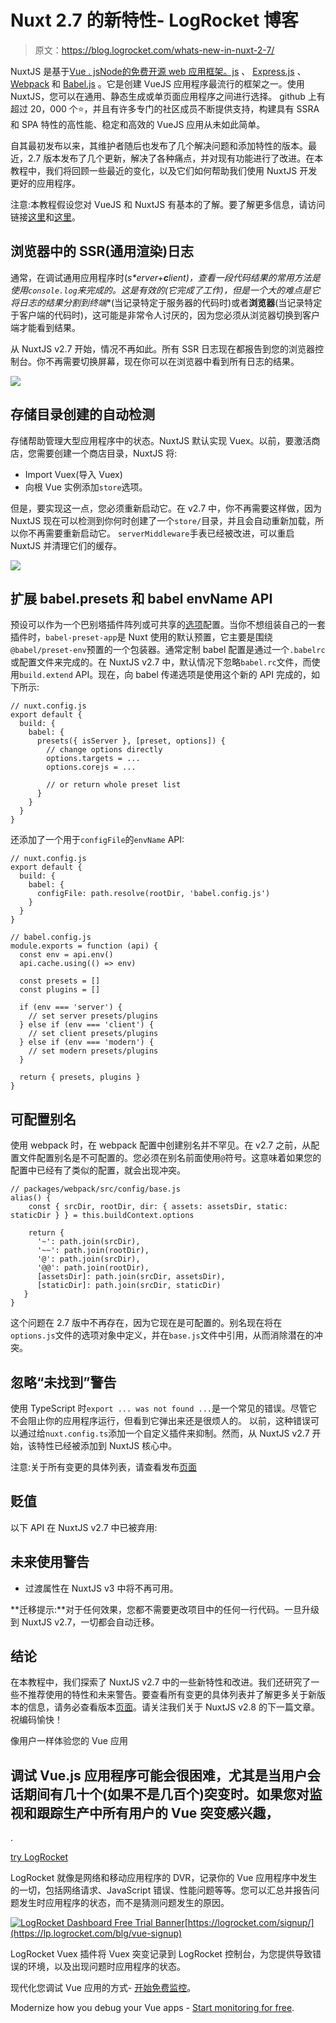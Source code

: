 # Nuxt 2.7 的新特性- LogRocket 博客

> 原文：<https://blog.logrocket.com/whats-new-in-nuxt-2-7/>

NuxtJS 是基于[Vu](https://vuejs.org)[e . js](https://vuejs.org)[Node](https://nodejs.org)[的免费开源 web 应用框架。js](https://nodejs.org) 、 [Express.js](https://expressjs.com) 、 [Webpack](https://webpack.js.org) 和 [Babel.js](https://babeljs.io) 。它是创建 VueJS 应用程序最流行的框架之一。使用 NuxtJS，您可以在通用、静态生成或单页面应用程序之间进行选择。
github 上有超过 20，000 个⭐️，并且有许多专门的社区成员不断提供支持，构建具有 SSRA 和 SPA 特性的高性能、稳定和高效的 VueJS 应用从未如此简单。

自其最初发布以来，其维护者随后也发布了几个解决问题和添加特性的版本。最近，2.7 版本发布了几个更新，解决了各种痛点，并对现有功能进行了改进。在本教程中，我们将回顾一些最近的变化，以及它们如何帮助我们使用 NuxtJS 开发更好的应用程序。

注意:本教程假设您对 VueJS 和 NuxtJS 有基本的了解。要了解更多信息，请访问链接[这里](https://vuejs.org)和[这里](https://nuxtjs.org/)。

## 浏览器中的 SSR(通用渲染)日志

通常，在调试通用应用程序时(**s*erver+****c***lient**)，查看一段代码结果的常用方法是使用`console.log`来完成的。这是有效的(它完成了工作)，但是一个大的难点是它将日志的结果分割到**终端**(当记录特定于服务器的代码时)或者**浏览器**(当记录特定于客户端的代码时)，这可能是非常令人讨厌的，因为您必须从浏览器切换到客户端才能看到结果。

从 NuxtJS v2.7 开始，情况不再如此。所有 SSR 日志现在都报告到您的浏览器控制台。你不再需要切换屏幕，现在你可以在浏览器中看到所有日志的结果。

![](img/dcc11f980cc215513263bb74ddcaac2c.png)

## 存储目录创建的自动检测

存储帮助管理大型应用程序中的状态。NuxtJS 默认实现 Vuex。以前，要激活商店，您需要创建一个商店目录，NuxtJS 将:

*   Import Vuex(导入 Vuex)
*   向根 Vue 实例添加`store`选项。

但是，要实现这一点，您必须重新启动它。在 v2.7 中，你不再需要这样做，因为 NuxtJS 现在可以检测到你何时创建了一个`store/`目录，并且会自动重新加载，所以你不再需要重新启动它。
`serverMiddleware`手表已经被改进，可以重启 NuxtJS 并清理它们的缓存。

![](img/1532ade8cfdf6b35037b63ace0312576.png)

## 扩展 babel.presets 和 babel envName API

预设可以作为一个巴别塔插件阵列或可共享的[选项](https://babeljs.io/docs/en/options)配置。当你不想组装自己的一套插件时，`babel-preset-app`是 Nuxt 使用的默认预置，它主要是围绕`@babel/preset-env`预置的一个包装器。通常定制 babel 配置是通过一个`.babelrc`或配置文件来完成的。在 NuxtJS v2.7 中，默认情况下忽略`babel.rc`文件，而使用`build.extend` API。现在，向 babel 传递选项是使用这个新的 API 完成的，如下所示:

```
// nuxt.config.js
export default {
  build: {
    babel: {
      presets({ isServer }, [preset, options]) {
        // change options directly
        options.targets = ...
        options.corejs = ...

        // or return whole preset list
      }
    }
  }
}
```

还添加了一个用于`configFile`的`envName` API:

```
// nuxt.config.js
export default {
  build: {
    babel: {
      configFile: path.resolve(rootDir, 'babel.config.js')
    }
  }
}

// babel.config.js
module.exports = function (api) {
  const env = api.env()
  api.cache.using(() => env)

  const presets = []
  const plugins = []

  if (env === 'server') {
    // set server presets/plugins
  } else if (env === 'client') {
    // set client presets/plugins
  } else if (env === 'modern') {
    // set modern presets/plugins
  }

  return { presets, plugins }
}
```

## 可配置别名

使用 webpack 时，在 webpack 配置中创建别名并不罕见。在 v2.7 之前，从配置文件配置别名是不可配置的。您必须在别名前面使用`@`符号。这意味着如果您的配置中已经有了类似的配置，就会出现冲突。

```
// packages/webpack/src/config/base.js
alias() {
    const { srcDir, rootDir, dir: { assets: assetsDir, static: staticDir } } = this.buildContext.options

    return {
      '~': path.join(srcDir),
      '~~': path.join(rootDir),
      '@': path.join(srcDir),
      '@@': path.join(rootDir),
      [assetsDir]: path.join(srcDir, assetsDir),
      [staticDir]: path.join(srcDir, staticDir)
   }
}
```

这个问题在 2.7 版中不再存在，因为它现在是可配置的。别名现在将在`options.js`文件的选项对象中定义，并在`base.js`文件中引用，从而消除潜在的冲突。

## 忽略“未找到”警告

使用 TypeScript 时`export ... was not found ...`是一个常见的错误。尽管它不会阻止你的应用程序运行，但看到它弹出来还是很烦人的。
以前，这种错误可以通过给`nuxt.config.ts`添加一个自定义插件来抑制。然而，从 NuxtJS v2.7 开始，该特性已经被添加到 NuxtJS 核心中。

注意:关于所有变更的具体列表，请查看发布[页面](https://github.com/nuxt/nuxt.js/releases)

## 贬值

以下 API 在 NuxtJS v2.7 中已被弃用:

## 未来使用警告

*   过渡属性在 NuxtJS v3 中将不再可用。

**迁移提示:**对于任何效果，您都不需要更改项目中的任何一行代码。一旦升级到 NuxtJS v2.7，一切都会自动迁移。

## 结论

在本教程中，我们探索了 NuxtJS v2.7 中的一些新特性和改进。我们还研究了一些不推荐使用的特性和未来警告。要查看所有变更的具体列表并了解更多关于新版本的信息，请务必查看版本[页面](https://github.com/nuxt/nuxt.js/releases)。请关注我们关于 NuxtJS v2.8 的下一篇文章。祝编码愉快！

像用户一样体验您的 Vue 应用

## 调试 Vue.js 应用程序可能会很困难，尤其是当用户会话期间有几十个(如果不是几百个)突变时。如果您对监视和跟踪生产中所有用户的 Vue 突变感兴趣，

.

[try LogRocket](https://lp.logrocket.com/blg/vue-signup)

LogRocket 就像是网络和移动应用程序的 DVR，记录你的 Vue 应用程序中发生的一切，包括网络请求、JavaScript 错误、性能问题等等。您可以汇总并报告问题发生时应用程序的状态，而不是猜测问题发生的原因。

[![LogRocket Dashboard Free Trial Banner](img/0d269845910c723dd7df26adab9289cb.png)](https://lp.logrocket.com/blg/vue-signup)[https://logrocket.com/signup/](https://lp.logrocket.com/blg/vue-signup)

LogRocket Vuex 插件将 Vuex 突变记录到 LogRocket 控制台，为您提供导致错误的环境，以及出现问题时应用程序的状态。

现代化您调试 Vue 应用的方式- [开始免费监控](https://lp.logrocket.com/blg/vue-signup)。

Modernize how you debug your Vue apps - [Start monitoring for free](https://lp.logrocket.com/blg/vue-signup).